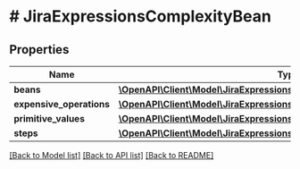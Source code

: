 # # JiraExpressionsComplexityBean

## Properties

Name | Type | Description | Notes
------------ | ------------- | ------------- | -------------
**beans** | [**\OpenAPI\Client\Model\JiraExpressionsComplexityBeanBeans**](JiraExpressionsComplexityBeanBeans.md) |  |
**expensive_operations** | [**\OpenAPI\Client\Model\JiraExpressionsComplexityBeanExpensiveOperations**](JiraExpressionsComplexityBeanExpensiveOperations.md) |  |
**primitive_values** | [**\OpenAPI\Client\Model\JiraExpressionsComplexityBeanPrimitiveValues**](JiraExpressionsComplexityBeanPrimitiveValues.md) |  |
**steps** | [**\OpenAPI\Client\Model\JiraExpressionsComplexityBeanSteps**](JiraExpressionsComplexityBeanSteps.md) |  |

[[Back to Model list]](../../README.md#models) [[Back to API list]](../../README.md#endpoints) [[Back to README]](../../README.md)
